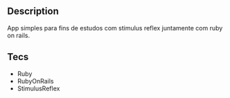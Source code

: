## Description

App simples para fins de estudos com stimulus reflex juntamente com ruby on rails.

## Tecs
- Ruby
- RubyOnRails
- StimulusReflex
